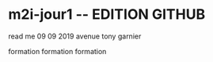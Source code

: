 # m2i-jour1 -- EDITION GITHUB

read me 09 09 2019
avenue tony garnier

formation formation formation
